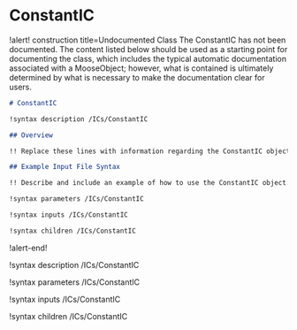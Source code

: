 # ConstantIC

!alert! construction title=Undocumented Class
The ConstantIC has not been documented. The content listed below should be used as a starting point for
documenting the class, which includes the typical automatic documentation associated with a
MooseObject; however, what is contained is ultimately determined by what is necessary to make the
documentation clear for users.

```markdown
# ConstantIC

!syntax description /ICs/ConstantIC

## Overview

!! Replace these lines with information regarding the ConstantIC object.

## Example Input File Syntax

!! Describe and include an example of how to use the ConstantIC object.

!syntax parameters /ICs/ConstantIC

!syntax inputs /ICs/ConstantIC

!syntax children /ICs/ConstantIC
```
!alert-end!

!syntax description /ICs/ConstantIC

!syntax parameters /ICs/ConstantIC

!syntax inputs /ICs/ConstantIC

!syntax children /ICs/ConstantIC
